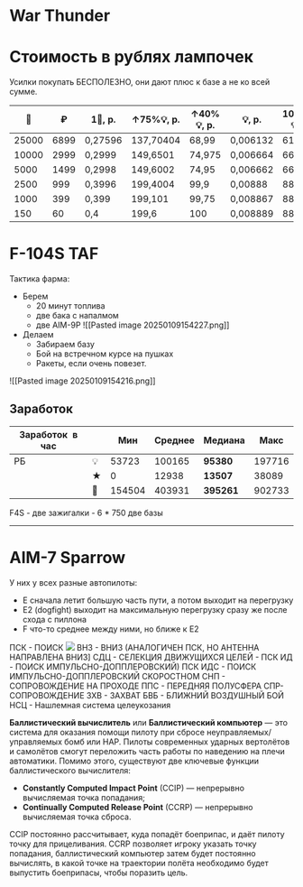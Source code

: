 # War Thunder

# Стоимость в рублях лампочек

Усилки покупать БЕСПОЛЕЗНО, они дают плюс к базе а не ко всей сумме.

| 🐥    | ₽    | 1🐥, р. | ↑75%💡, р. | ↑40%💡, р. | 💡, р.   | 100к 💡 |
| ----- | ---- | ------- | ---------- | ---------- | -------- | ------- |
| 25000 | 6899 | 0,27596 | 137,70404  | 68,99      | 0,006132 | 614     |
| 10000 | 2999 | 0,2999  | 149,6501   | 74,975     | 0,006664 | 667     |
| 5000  | 1499 | 0,2998  | 149,6002   | 74,95      | 0,006662 | 667     |
| 2500  | 999  | 0,3996  | 199,4004   | 99,9       | 0,00888  | 888     |
| 1000  | 399  | 0,399   | 199,101    | 99,75      | 0,008867 | 887     |
| 150   | 60   | 0,4     | 199,6      | 100        | 0,008889 | 889     |

# F-104S TAF
Тактика фарма:
- Берем
	- 20 минут топлива
	- две бака с напалмом
	- две AIM-9P
![[Pasted image 20250109154227.png]]
- Делаем
	- Забираем базу
	- Бой на встречном курсе на пушках
	- Ракеты, если очень повезет.


![[Pasted image 20250109154216.png]]

## Заработок 
| Заработок  в час |     | Мин    | Среднее | Медиана    | Макс   |
| ---------------- | --- | ------ | ------- | ---------- | ------ |
| РБ               | 💡  | 53723  | 100165  | **95380**  | 197716 |
|                  | ★   | 0      | 12938   | **13507**  | 38089  |
|                  | 🦁  | 154504 | 403931  | **395261** | 902733 |

F4S - две зажигалки - 6 * 750 две базы

---

# AIM-7 Sparrow
У них у всех разные автопилоты: 
* Е сначала летит большую часть пути, а потом выходит на перегрузку 
* E2 (dogfight) выходит на максимальную перегрузку сразу же после схода с пиллона
* F что-то среднее между ними, но ближе к E2

ПСК - ПОИСК
![](5b1869e7-bcb4-432e-952f-82d7864a0b29.webp)
ВНЗ - ВНИЗ (АНАЛОГИЧЕН ПСК, НО АНТЕННА НАПРАВЛЕНА ВНИЗ]
СДЦ - СЕЛЕКЦИЯ ДВИЖУЩИХСЯ ЦЕЛЕЙ -
ПСК ИД - ПОИСК ИМПУЛЬСНО-ДОППЛЕРОВСКИЙ)
ПСК ИДС - ПОИСК ИМПУЛЬСНО-ДОППЛЕРОВСКИЙ CKOPOCTHOM
CHП - СОПРОВОЖДЕНИЕ НА ПРОХОДЕ
ППС - ПЕРЕДНЯЯ ПОЛУСФЕРА 
СПР- СОПРОВОЖДЕНИЕ
ЗХВ - ЗАХВАТ
БBБ - БЛИЖНИЙ ВОЗДУШНЫЙ БОЙ
НСЦ - Нашлемная система целеукозания

**Баллистический вычислитель** или **Баллистический компьютер** — это система для оказания помощи пилоту при сбросе неуправляемых/управляемых бомб или НАР. Пилоты современных ударных вертолётов и самолётов смогут переложить часть работы по наведению на плечи автоматики. Помимо этого, существуют две ключевые функции баллистического вычислителя:

* **Constantly Computed Impact Point** (CCIP) — непрерывно вычисляемая точка попадания;
* **Continually Computed Release Point** (CCRP) — непрерывно вычисляемая точка сброса.


CCIP постоянно рассчитывает, куда попадёт боеприпас, и даёт пилоту точку для прицеливания. CCRP позволяет игроку указать точку попадания, баллистический компьютер затем будет постоянно вычислять, в какой точке на траектории полёта необходимо будет выпустить боеприпасы, чтобы поразить цель.